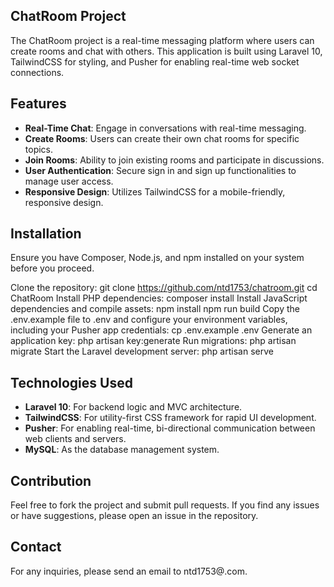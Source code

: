 ## ChatRoom Project
The ChatRoom project is a real-time messaging platform where users can create rooms and chat with others. This application is built using Laravel 10, TailwindCSS for styling, and Pusher for enabling real-time web socket connections.

## Features
- **Real-Time Chat**: Engage in conversations with real-time messaging.
- **Create Rooms**: Users can create their own chat rooms for specific topics.
- **Join Rooms**: Ability to join existing rooms and participate in discussions.
- **User Authentication**: Secure sign in and sign up functionalities to manage user access.
- **Responsive Design**: Utilizes TailwindCSS for a mobile-friendly, responsive design.
## Installation
Ensure you have Composer, Node.js, and npm installed on your system before you proceed.

Clone the repository:
git clone https://github.com/ntd1753/chatroom.git
cd ChatRoom
Install PHP dependencies:
composer install
Install JavaScript dependencies and compile assets:
npm install
npm run build
Copy the .env.example file to .env and configure your environment variables, including your Pusher app credentials:
cp .env.example .env
Generate an application key:
php artisan key:generate
Run migrations:
php artisan migrate
Start the Laravel development server:
php artisan serve
## Technologies Used
- **Laravel 10**: For backend logic and MVC architecture.
- **TailwindCSS**: For utility-first CSS framework for rapid UI development.
- **Pusher**: For enabling real-time, bi-directional communication between web clients and servers.
- **MySQL**: As the database management system.
## Contribution
Feel free to fork the project and submit pull requests. If you find any issues or have suggestions, please open an issue in the repository.

## Contact
For any inquiries, please send an email to ntd1753@.com.
